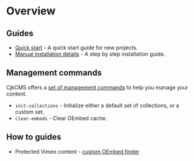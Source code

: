 # Overview

## Guides

* [Quick start](getting-started/01.quick-start.md) - A quick start guide for new projects.
* [Manual installation details](getting-started/03.installation.md) - A step by step installation guide.


## Management commands

CjkCMS offers a [set of management commands](management_commands/index.md) to help you manage your content.
* `init-collections` - Initialize either a default set of collections, or a custom set.
* `clear-embeds` - Clear OEmbed cache. 

## How to guides
* Protected Vimeo content - [custom OEmbed finder](how-to/oembed_finder.md)
